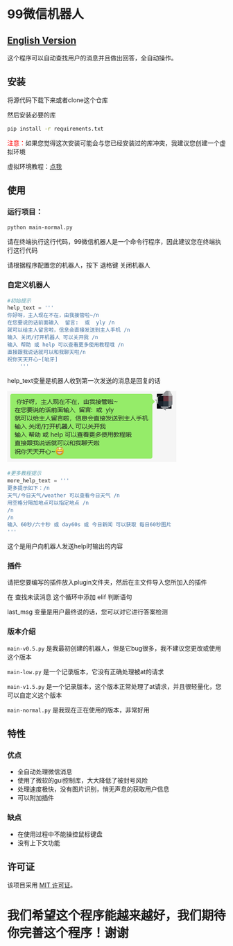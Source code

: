 # 99微信机器人
## [English Version](https://github.com/windows99-hue/99wxrobot/blob/main/readme-en.md)

这个程序可以自动查找用户的消息并且做出回答，全自动操作。

## 安装

将源代码下载下来或者clone这个仓库

然后安装必要的库

~~~bash
pip install -r requirements.txt
~~~

<span style="color: red;">注意：</span>如果您觉得这次安装可能会与您已经安装过的库冲突，我建议您创建一个虚拟环境 

虚拟环境教程：[点我](venv.md)

## 使用

### 运行项目：

~~~bash
python main-normal.py
~~~

请在终端执行这行代码，99微信机器人是一个命令行程序，因此建议您在终端执行这行代码

请根据程序配置您的机器人，按下 退格键 关闭机器人

### 自定义机器人

~~~python
#初始提示
help_text = ''' 
你好呀，主人现在不在，由我接管啦~/n
在您要说的话前面输入  留言:  或  yly /n
就可以给主人留言啦，信息会直接发送到主人手机 /n
输入 关闭/打开机器人 可以关开我 /n
输入 帮助 或 help 可以查看更多使用教程哦 /n
直接跟我说话就可以和我聊天啦/n
祝你天天开心~[呲牙]
    '''
~~~

help_text变量是机器人收到第一次发送的消息是回复的话

![img01](https://github.com/windows99-hue/99wxrobot/blob/main/content/image-20231015091909317.png)

~~~python
#更多教程提示
more_help_text = '''
更多提示如下：/n
天气/今日天气/weather 可以查看今日天气 /n
用空格分隔加地点可以指定地点 /n
/n
/n
输入 60秒/六十秒 或 day60s 或 今日新闻 可以获取 每日60秒图片
'''
~~~

这个是用户向机器人发送help时输出的内容

### 插件

请把您要编写的插件放入plugin文件夹，然后在主文件导入您所加入的插件

在 查找未读消息 这个循环中添加 elif 判断语句 

last_msg 变量是用户最终说的话，您可以对它进行答案检测

### 版本介绍

`main-v0.5.py` 是我最初创建的机器人，但是它bug很多，我不建议您更改或使用这个版本

`main-low.py` 是一个记录版本，它没有正确处理被at的请求

`main-v1.5.py` 是一个记录版本，这个版本正常处理了at请求，并且很轻量化，您可以自定义这个版本

`main-normal.py` 是我现在正在使用的版本，非常好用

## 特性

### 优点

- 全自动处理微信消息
- 使用了微软的gui控制库，大大降低了被封号风险
- 处理速度极快，没有图片识别，悄无声息的获取用户信息
- 可以附加插件

### 缺点

- 在使用过程中不能操控鼠标键盘
- 没有上下文功能

## 许可证

该项目采用 [MIT 许可证](LICENSE)。

# 我们希望这个程序能越来越好，我们期待你完善这个程序！谢谢
